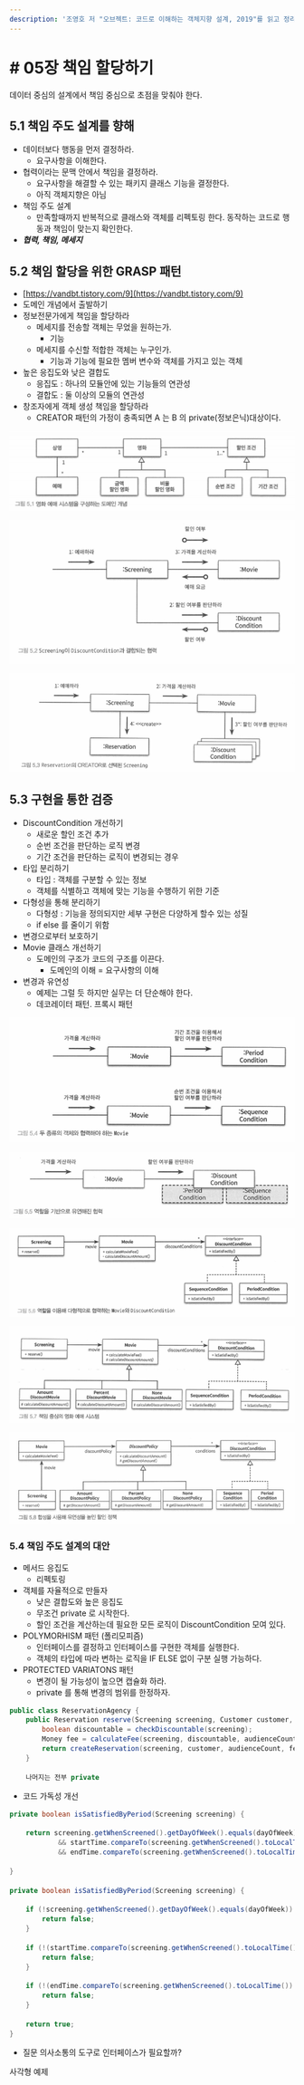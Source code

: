 ```yaml
---
description: '조영호 저 "오브젝트: 코드로 이해하는 객체지향 설계, 2019"를 읽고 정리한 내용입니다.'
---
```


# \# 05장 책임 할당하기

데이터 중심의 설계에서 책임 중심으로 초점을 맞춰야 한다.

## 5.1 책임 주도 설계를 향해

* 데이터보다 행동을 먼저 결정하라.
  * 요구사항을 이해한다.
* 협력이라는 문맥 안에서 책임을 결정하라.
  * 요구사항을 해결할 수 있는 패키지 클래스 기능을 결정한다.
  * 아직 객체지향은 아님
* 책임 주도 설계
  * 만족할때까지 반복적으로 클래스와 객체를 리펙토링 한다. 동작하는 코드로 행동과 책임이 맞는지 확인한다.
*  _**협력, 책임, 메세지**_

## 5.2 책임 할당을 위한 GRASP 패턴

* [https://vandbt.tistory.com/9](https://vandbt.tistory.com/9)
* 도메인 개념에서 출발하기
* 정보전문가에게 책임을 할당하라
  * 메세지를 전송할 객체는 무었을 원하는가.
    * 기능
  * 메세지를 수신할 적합한 객체는 누구인가.
    * 기능과 기능에 필요한 멤버 변수와 객체를 가지고 있는 객체
* 높은 응집도와 낮은 결합도
  * 응집도 : 하나의 모듈안에 있는 기능들의 연관성
  * 결합도 : 둘 이상의 모듈의 연관성
* 창조자에게 객체 생성 책임을 할당하라
  * CREATOR 패턴의 가정이 충족되면 A 는 B 의 private\(정보은닉\)대상이다.

![137p](../../.gitbook/assets/image%20%2899%29.png)

![](../../.gitbook/assets/image%20%28102%29.png)

![145p](../../.gitbook/assets/image%20%28100%29.png)



## 5.3 구현을 통한 검증

* DiscountCondition 개선하기
  * 새로운 할인 조건 추가
  * 순번 조건을 판단하는 로직 변경
  * 기간 조건을 판단하는 로직이 변경되는 경우
* 타입 분리하기
  * 타입 : 객체를 구분할 수 있는 정보
  * 객체를 식별하고 객체에 맞는 기능을 수행하기 위한 기준
* 다형성을 통해 분리하기
  * 다형성 : 기능을 정의되지만 세부 구현은 다양하게 할수 있는 성질
  * if else 를 줄이기 위함
* 변경으로부터 보호하기
* Movie 클래스 개선하기
  * 도메인의 구조가 코드의 구조를 이끈다.
    * 도메인의 이해 = 요구사항의 이해
* 변경과 유연성
  * 예제는 그럴 듯 하지만 실무는 더 단순해야 한다.
  * 데코레이터 패턴. 프록시 패턴

![](../../.gitbook/assets/image%20%28103%29.png)

![156p](../../.gitbook/assets/image%20%28106%29.png)

![158p](../../.gitbook/assets/image%20%28101%29.png)

![](../../.gitbook/assets/image%20%28104%29.png)

![164p](../../.gitbook/assets/image%20%28105%29.png)

### 5.4 책임 주도 설계의 대안

* 메서드 응집도
  * 리펙토링
* 객체를 자율적으로 만들자
  * 낮은 결합도와 높은 응집도
  * 무조건 private 로 시작한다.
  * 할인 조건을 계산하는데 필요한 모든 로직이 DiscountCondition 모여 있다.
* POLYMORHISM 패턴 \(폴리모피즘\)
  * 인터페이스를 결정하고 인터페이스를 구현한 객체를 실행한다.
  * 객체의 타입에 따라 변하는 로직을 IF ELSE 없이 구분 실행 가능하다.
* PROTECTED VARIATONS 패턴
  * 변경이 될 가능성이 높으면 캡슐화 하라.
  * private 를 통해 변경의 범위를 한정하자.

```java
public class ReservationAgency {
	public Reservation reserve(Screening screening, Customer customer, int audienceCount) {
		boolean discountable = checkDiscountable(screening);
		Money fee = calculateFee(screening, discountable, audienceCount);
		return createReservation(screening, customer, audienceCount, fee);
	}

	나머지는 전부 private 
```

* 코드 가독성 개선

```java
private boolean isSatisfiedByPeriod(Screening screening) {

	return screening.getWhenScreened().getDayOfWeek().equals(dayOfWeek)
			&& startTime.compareTo(screening.getWhenScreened().toLocalTime()) <= 0
			&& endTime.compareTo(screening.getWhenScreened().toLocalTime()) >= 0;
			
}

private boolean isSatisfiedByPeriod(Screening screening) {

	if (!screening.getWhenScreened().getDayOfWeek().equals(dayOfWeek)) {
		return false;
	}

	if (!(startTime.compareTo(screening.getWhenScreened().toLocalTime()) <= 0)) {
		return false;
	}

	if (!(endTime.compareTo(screening.getWhenScreened().toLocalTime()) >= 0)) {
		return false;
	}

	return true;
}
```

* 질문 의사소통의 도구로 인터페이스가 필요할까?

사각형 예제

















